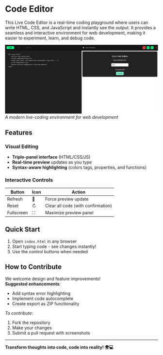 # Code Editor
This Live Code Editor is a real-time coding playground where users can write HTML, CSS, and JavaScript and instantly see the output. It provides a seamless and interactive environment for web development, making it easier to experiment, learn, and debug code.


![Editor Preview](image.png)  
*A modern live-coding environment for web development*

## Features

### Visual Editing
- **Triple-panel interface** (HTML/CSS/JS)
- **Real-time preview** updates as you type
- **Syntax-aware highlighting** (colors tags, properties, and functions)

### Interactive Controls
| Button | Icon | Action |
|--------|------|--------|
| Refresh | 🔄 | Force preview update |
| Reset | ↻ | Clear all code (with confirmation) |
| Fullscreen | ⛶ | Maximize preview panel |

## Quick Start
1. Open `index.html` in any browser
2. Start typing code - see changes instantly!
3. Use the control buttons when needed

## How to Contribute
We welcome design and feature improvements!  
**Suggested enhancements**:
- Add syntax error highlighting
- Implement code autocomplete
- Create export as ZIP functionality

*To contribute*:  
1. Fork the repository  
2. Make your changes  
3. Submit a pull request with screenshots

---
**Transform thoughts into code, code into reality! 🌍💻**